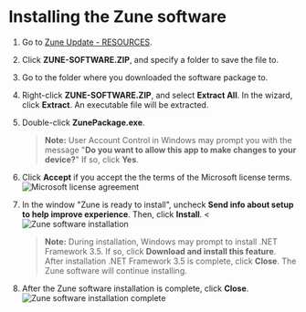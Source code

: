 # Installing the Zune software

1. Go to [Zune Update - RESOURCES](https://www.zuneupdate.com/resources/).
2. Click **ZUNE-SOFTWARE.ZIP**, and specify a folder to save the file to.
3. Go to the folder where you downloaded the software package to.
4. Right-click **ZUNE-SOFTWARE.ZIP**, and select **Extract All**. In the wizard, click **Extract**. An executable file will be extracted.
5. Double-click **ZunePackage.exe**.
   > **Note:** User Account Control in Windows may prompt you with the message "**Do you want to allow this app to make changes to your device?**" If so, click **Yes**.
6. Click **Accept** if you accept the the terms of the Microsoft license terms.
![Microsoft license agreement](https://github.com/josh-wong/zune-software-setup/blob/main/docs/assets/screenshots/microsoft_license_accept.png)

7. In the window "Zune is ready to install", uncheck **Send info about setup to help improve experience**. Then, click **Install**.
<![Zune software installation](https://github.com/josh-wong/zune-software-setup/blob/main/docs/assets/screenshots/zune_software_install.png)
   > **Note:** During installation, Windows may prompt to install .NET Framework 3.5. If so, click **Download and install this feature**. After installation .NET Framework 3.5 is complete, click **Close**. The Zune software will continue installing.

8. After the Zune software installation is complete, click **Close**.
![Zune software installation complete](https://github.com/josh-wong/zune-software-setup/blob/main/docs/assets/screenshots/zune_software_installation_complete.png)